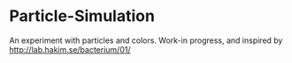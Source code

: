# Particle-Simulation
An experiment with particles and colors. Work-in progress, and inspired by http://lab.hakim.se/bacterium/01/
